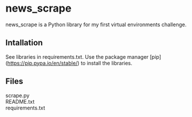 # news_scrape

news_scrape is a Python library for my first virtual environments challenge.

## Intallation
See libraries in requirements.txt.
Use the package manager [pip] (https://pip.pypa.io/en/stable/) to install the libraries.

## Files
scrape.py  
README.txt  
requirements.txt  

